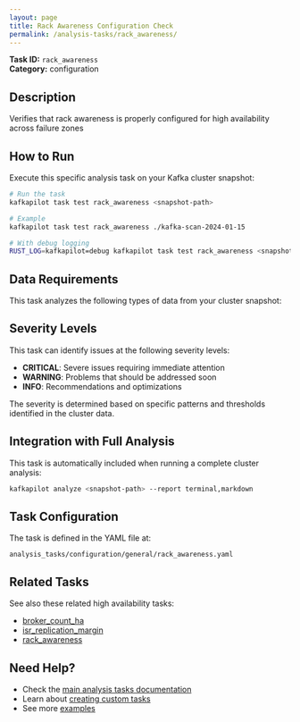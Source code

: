 ```yaml
---
layout: page
title: Rack Awareness Configuration Check
permalink: /analysis-tasks/rack_awareness/
---
```


**Task ID:** `rack_awareness`  
**Category:** configuration

## Description

Verifies that rack awareness is properly configured for high availability across failure zones

## How to Run

Execute this specific analysis task on your Kafka cluster snapshot:

```bash
# Run the task
kafkapilot task test rack_awareness <snapshot-path>

# Example
kafkapilot task test rack_awareness ./kafka-scan-2024-01-15

# With debug logging
RUST_LOG=kafkapilot=debug kafkapilot task test rack_awareness <snapshot-path>
```

## Data Requirements

This task analyzes the following types of data from your cluster snapshot:



## Severity Levels

This task can identify issues at the following severity levels:

- **CRITICAL**: Severe issues requiring immediate attention
- **WARNING**: Problems that should be addressed soon  
- **INFO**: Recommendations and optimizations

The severity is determined based on specific patterns and thresholds identified in the cluster data.

## Integration with Full Analysis

This task is automatically included when running a complete cluster analysis:

```bash
kafkapilot analyze <snapshot-path> --report terminal,markdown
```

## Task Configuration

The task is defined in the YAML file at:
```
analysis_tasks/configuration/general/rack_awareness.yaml
```

## Related Tasks

See also these related high availability tasks:
- [broker_count_ha](../broker_count_ha)
- [isr_replication_margin](../isr_replication_margin)
- [rack_awareness](../rack_awareness)

## Need Help?

- Check the [main analysis tasks documentation](../)
- Learn about [creating custom tasks](/how-to#custom-analysis-tasks)
- See more [examples](/examples#analysis-tasks)

